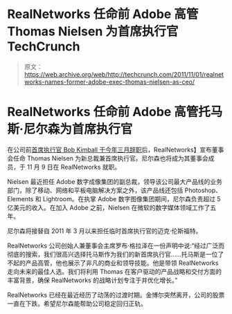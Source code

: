 # RealNetworks 任命前 Adobe 高管 Thomas Nielsen 为首席执行官 TechCrunch

> 原文：<https://web.archive.org/web/http://techcrunch.com/2011/11/01/realnetworks-names-former-adobe-exec-thomas-nielsen-as-ceo/>

# RealNetworks 任命前 Adobe 高管托马斯·尼尔森为首席执行官

在公司前[首席执行官 Bob Kimball 于今年三月辞职](https://web.archive.org/web/20230205044718/http://www.geekwire.com/2011/realnetworks-ceo-kimball-resigns)后，RealNetworks】宣布董事会任命 Thomas Nielsen 为新总裁兼首席执行官。尼尔森也将成为其董事会成员，于 11 月 9 日在 RealNetworks 就职。

Nielsen 最近担任 Adobe 数字成像集团的副总裁，领导该公司最大产品线的业务部门，除了移动、网络和平板电脑解决方案之外，该产品线还包括 Photoshop、Elements 和 Lightroom。在执掌 Adobe 数字图像集团期间，尼尔森负责超过 5 亿美元的收入。在加入 Adobe 之前，Nielsen 在微软的数字媒体领域工作了五年。

尼尔森将接替自 2011 年 3 月以来担任临时首席执行官的迈克·伦斯福特。

RealNetworks 公司创始人兼董事会主席罗布·格拉泽在一份声明中说:“经过广泛而彻底的搜索，我们很高兴选择托马斯作为我们的新首席执行官……托马斯是一位了不起的产品高管，他也展示了非凡的商业和领导技能。他是带领 RealNetworks 走向未来的最佳人选。我们将利用 Thomas 在客户驱动的产品战略和交付方面的丰富背景，确保 RealNetworks 的战略计划专注于并优化增长。”

RealNetworks 已经在最近经历了动荡的过渡时期。金博尔突然离开，公司的股票一直在下跌。希望尼尔森能帮助公司稳定回归正轨。
